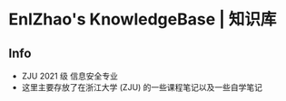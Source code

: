 # EnlZhao's KnowledgeBase | 知识库

## Info

- ZJU 2021 级 信息安全专业
- 这里主要存放了在浙江大学 (ZJU) 的一些课程笔记以及一些自学笔记



